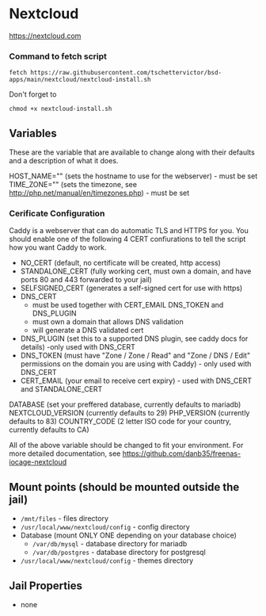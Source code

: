 # Nextcloud
https://nextcloud.com

### Command to fetch script
```
fetch https://raw.githubusercontent.com/tschettervictor/bsd-apps/main/nextcloud/nextcloud-install.sh
```

Don't forget to
```
chmod +x nextcloud-install.sh
```

## Variables

These are the variable that are available to change along with their defaults and a description of what it does.

HOST_NAME="" (sets the hostname to use for the webserver) - must be set
TIME_ZONE="" (sets the timezone, see http://php.net/manual/en/timezones.php) - must be set

### Cerificate Configuration

Caddy is a webserver that can do automatic TLS and HTTPS for you. You should enable one of the following 4 CERT confiurations to tell the script how you want Caddy to work.

  - NO_CERT (default, no certificate will be created, http access)
  - STANDALONE_CERT (fully working cert, must own a domain, and have ports 80 and 443 forwarded to your jail)
  - SELFSIGNED_CERT (generates a self-signed cert for use with https)
  - DNS_CERT
      - must be used together with CERT_EMAIL DNS_TOKEN and DNS_PLUGIN
      - must own a domain that allows DNS validation
      - will generate a DNS validated cert
  - DNS_PLUGIN (set this to a supported DNS plugin, see caddy docs for details) -only used with DNS_CERT
  - DNS_TOKEN (must have "Zone / Zone / Read" and "Zone / DNS / Edit" permissions on the domain you are using with Caddy) - only used with DNS_CERT  
  - CERT_EMAIL (your email to receive cert expiry) - used with DNS_CERT and STANDALONE_CERT

DATABASE (set your preffered database, currently defaults to mariadb)
NEXTCLOUD_VERSION (currently defaults to 29)
PHP_VERSION (currently defaults to 83)
COUNTRY_CODE (2 letter ISO code for your country, currently defaults to CA)

All of the above variable should be changed to fit your environment. For more detailed documentation, see https://github.com/danb35/freenas-iocage-nextcloud

## Mount points (should be mounted outside the jail)
  - `/mnt/files` - files directory
  - `/usr/local/www/nextcloud/config` - config directory
  - Database (mount ONLY ONE depending on your database choice)
    - `/var/db/mysql` - database directory for mariadb
    - `/var/db/postgres` - database directory for postgresql
  - `/usr/local/www/nextcloud/config` - themes directory

## Jail Properties
  - none

